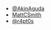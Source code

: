 
- [@AkinAguda](https://github.com/AkinAguda)
- [MattCSmith](https://github.com/MattCSmith)
- [@r4pt0s](https://github.com/r4pt0s)
